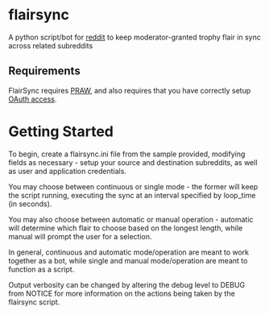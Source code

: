 # flairsync
A python script/bot for [reddit](http://www.reddit.com) to keep moderator-granted trophy flair in sync across related subreddits

## Requirements

FlairSync requires [PRAW](http://praw.readthedocs.org/en/latest/index.html), and also requires that you have correctly setup [OAuth access](https://github.com/reddit/reddit/wiki/OAuth2).

# Getting Started

To begin, create a flairsync.ini file from the sample provided, modifying fields as necessary - setup your source and destination subreddits, as well as user and application credentials.

You may choose between continuous or single mode - the former will keep the script running, executing the sync at an interval specified by loop_time (in seconds).

You may also choose between automatic or manual operation - automatic will determine which flair to choose based on the longest length, while manual will prompt the user for a selection.

In general, continuous and automatic mode/operation are meant to work together as a bot, while single and manual mode/operation are meant to function as a script.

Output verbosity can be changed by altering the debug level to DEBUG from NOTICE for more information on the actions being taken by the flairsync script.
